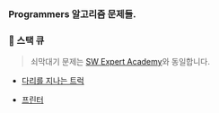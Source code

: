 ### Programmers 알고리즘 문제들.

### &#128205; 스택 큐
> 쇠막대기 문제는 [SW Expert Academy](https://github.com/soomin0328/Algorithm/blob/master/Algorithm/src/SW_Expert_Academy/%EC%87%A0%EB%A7%89%EB%8C%80%EA%B8%B0%EC%9E%90%EB%A5%B4%EA%B8%B0_5432.java)와 동일합니다.

- [다리를 지나는 트럭](https://programmers.co.kr/learn/courses/30/lessons/42583?language=java)

- [프린터](https://programmers.co.kr/learn/courses/30/lessons/42587?language=java)